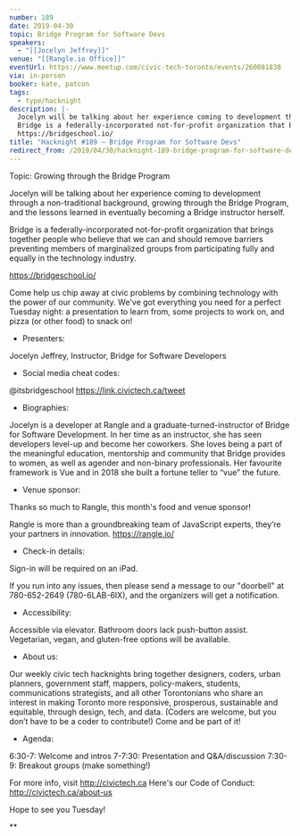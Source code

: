 ```yaml
---
number: 189
date: 2019-04-30
topic: Bridge Program for Software Devs
speakers:
  - "[[Jocelyn Jeffrey]]"
venue: "[[Rangle.io Office]]"
eventUrl: https://www.meetup.com/civic-tech-toronto/events/260081838
via: in-person
booker: kate, patcon
tags:
  - type/hacknight
description: |-
  Jocelyn will be talking about her experience coming to development through a non-traditional background, growing through the Bridge Program, and the lessons learned in eventually becoming a Bridge instructor herself.
  Bridge is a federally-incorporated not-for-profit organization that brings together people who believe that we can and should remove barriers preventing members of marginalized groups from participating fully and equally in the technology industry.
  https://bridgeschool.io/
title: "Hacknight #189 – Bridge Program for Software Devs"
redirect_from: /2019/04/30/hacknight-189-bridge-program-for-software-devs-with-jocelyn-jeffrey/
---
```

Topic: Growing through the Bridge Program

Jocelyn will be talking about her experience coming to development through a non-traditional background, growing through the Bridge Program, and the lessons learned in eventually becoming a Bridge instructor herself.

Bridge is a federally-incorporated not-for-profit organization that brings together people who believe that we can and should remove barriers preventing members of marginalized groups from participating fully and equally in the technology industry.

https://bridgeschool.io/

Come help us chip away at civic problems by combining technology with the power of our community. We've got everything you need for a perfect Tuesday night: a presentation to learn from, some projects to work on, and pizza (or other food) to snack on!

+ Presenters:

Jocelyn Jeffrey, Instructor, Bridge for Software Developers

+ Social media cheat codes:

@itsbridgeschool
https://link.civictech.ca/tweet

+ Biographies:

Jocelyn is a developer at Rangle and a graduate-turned-instructor of Bridge for Software Development. In her time as an instructor, she has seen developers level-up and become her coworkers. She loves being a part of the meaningful education, mentorship and community that Bridge provides to women, as well as agender and non-binary professionals. Her favourite framework is Vue and in 2018 she built a fortune teller to “vue” the future.

+ Venue sponsor:

Thanks so much to Rangle, this month's food and venue sponsor!

Rangle is more than a groundbreaking team of JavaScript experts, they’re your partners in innovation. https://rangle.io/

+ Check-in details:

Sign-in will be required on an iPad.

If you run into any issues, then please send a message to our "doorbell" at 780-652-2649 (780-6LAB-6IX), and the organizers will get a notification.

+ Accessibility:

Accessible via elevator. Bathroom doors lack push-button assist. Vegetarian, vegan, and gluten-free options will be available.

+ About us:

Our weekly civic tech hacknights bring together designers, coders, urban planners, government staff, mappers, policy-makers, students, communications strategists, and all other Torontonians who share an interest in making Toronto more responsive, prosperous, sustainable and equitable, through design, tech, and data. (Coders are welcome, but you don’t have to be a coder to contribute!) Come and be part of it!

+ Agenda:

6:30-7: Welcome and intros
7-7:30: Presentation and Q&A/discussion
7:30-9: Breakout groups (make something!)

For more info, visit http://civictech.ca
Here's our Code of Conduct: http://civictech.ca/about-us

Hope to see you Tuesday!

**